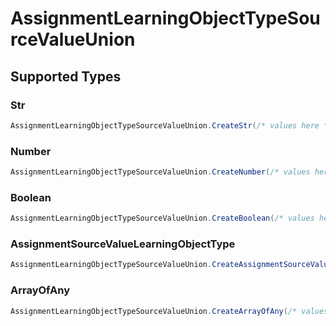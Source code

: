 # AssignmentLearningObjectTypeSourceValueUnion


## Supported Types

### Str

```csharp
AssignmentLearningObjectTypeSourceValueUnion.CreateStr(/* values here */);
```

### Number

```csharp
AssignmentLearningObjectTypeSourceValueUnion.CreateNumber(/* values here */);
```

### Boolean

```csharp
AssignmentLearningObjectTypeSourceValueUnion.CreateBoolean(/* values here */);
```

### AssignmentSourceValueLearningObjectType

```csharp
AssignmentLearningObjectTypeSourceValueUnion.CreateAssignmentSourceValueLearningObjectType(/* values here */);
```

### ArrayOfAny

```csharp
AssignmentLearningObjectTypeSourceValueUnion.CreateArrayOfAny(/* values here */);
```
